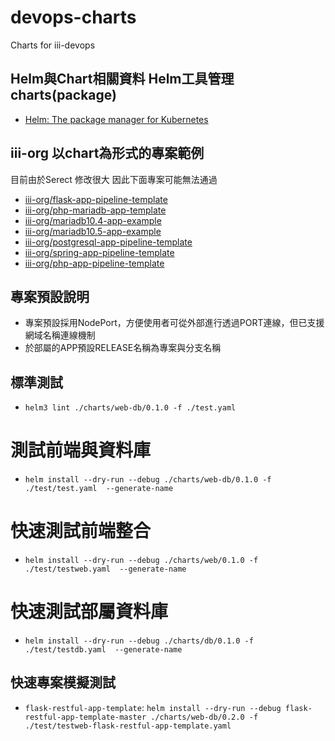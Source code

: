 # devops-charts
Charts for iii-devops

## Helm與Chart相關資料 Helm工具管理charts(package)
* [Helm: The package manager for Kubernetes](https://helm.sh/)

## iii-org 以chart為形式的專案範例
目前由於Serect 修改很大 因此下面專案可能無法通過
* [iii-org/flask-app-pipeline-template](https://github.com/iii-org/flask-app-pipeline-template.git)
* [iii-org/php-mariadb-app-template](https://github.com/iii-org/php-mariadb-app-template.git)
* [iii-org/mariadb10.4-app-example](https://github.com/iii-org/mariadb10.4-app-example.git)
* [iii-org/mariadb10.5-app-example](https://github.com/iii-org/mariadb10.5-app-example.git)
* [iii-org/postgresql-app-pipeline-template](https://github.com/iii-org/postgresql-app-pipeline-template.git)
* [iii-org/spring-app-pipeline-template](https://github.com/iii-org/spring-app-pipeline-template.git)
* [iii-org/php-app-pipeline-template](https://github.com/iii-org/php-app-pipeline-template.git)

## 專案預設說明
* 專案預設採用NodePort，方便使用者可從外部進行透過PORT連線，但已支援網域名稱連線機制
* 於部屬的APP預設RELEASE名稱為專案與分支名稱

## 標準測試
* `helm3 lint ./charts/web-db/0.1.0 -f ./test.yaml`
# 測試前端與資料庫
* `helm install --dry-run --debug ./charts/web-db/0.1.0 -f ./test/test.yaml  --generate-name`
# 快速測試前端整合
* `helm install --dry-run --debug ./charts/web/0.1.0 -f ./test/testweb.yaml  --generate-name`
# 快速測試部屬資料庫
* `helm install --dry-run --debug ./charts/db/0.1.0 -f ./test/testdb.yaml  --generate-name`

## 快速專案模擬測試
* `flask-restful-app-template`: `helm install --dry-run --debug flask-restful-app-template-master ./charts/web-db/0.2.0 -f ./test/testweb-flask-restful-app-template.yaml`
